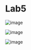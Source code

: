 # Lab5
![image](https://github.com/Statcyshyna555im/Lab5/assets/145069084/2bce9e1b-d03c-4a77-be92-8dc0fda40e03)

![image](https://github.com/Statcyshyna555im/Lab5/assets/145069084/eb8af4f2-1e04-488c-a1ec-256c3b646465)

![image](https://github.com/Statcyshyna555im/Lab5/assets/145069084/6f1bb339-5e53-4296-a832-19eda42feb67)
